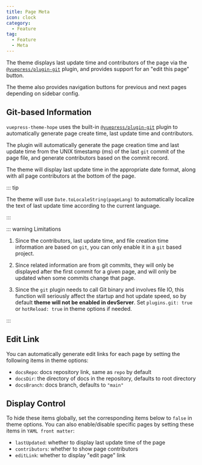 ```yaml
---
title: Page Meta
icon: clock
category:
  - Feature
tag:
  - Feature
  - Meta
---
```


The theme displays last update time and contributors of the page via the [`@vuepress/plugin-git`][git] plugin, and provides support for an "edit this page" button.

The theme also provides navigation buttons for previous and next pages depending on sidebar config.

<!-- more -->

## Git-based Information

`vuepress-theme-hope` uses the built-in [`@vuepress/plugin-git`][git] plugin to automatically generate page create time, last update time and contributors.

The plugin will automatically generate the page creation time and last update time from the UNIX timestamp (ms) of the last `git` commit of the page file, and generate contributors based on the commit record.

The theme will display last update time in the appropriate date format, along with all page contributors at the bottom of the page.

::: tip

The theme will use `Date.toLocaleString(pageLang)` to automatically localize the text of last update time according to the current language.

:::

::: warning Limitations

1. Since the contributors, last update time, and file creation time information are based on `git`, you can only enable it in a `git` based project.
1. Since related information are from git commits, they will only be displayed after the first commit for a given page, and will only be updated when some commits change that page.

1. Since the `git` plugin needs to call Git binary and involves file IO, this function will seriously affect the startup and hot update speed, so by default **theme will not be enabled in devServer**. Set `plugins.git: true` or `hotReload: true` in theme options if needed.

:::

## Edit Link

You can automatically generate edit links for each page by setting the following items in theme options:

- `docsRepo`: docs repository link, same as `repo` by default
- `docsDir`: the directory of docs in the repository, defaults to root directory
- `docsBranch`: docs branch, defaults to `"main"`

## Display Control

To hide these items globally, set the corresponding items below to `false` in theme options. You can also enable/disable specific pages by setting these items in `YAML front matter`:

- `lastUpdated`: whether to display last update time of the page
- `contributors`: whether to show page contributors
- `editLink`: whether to display "edit page" link

[git]: https://ecosystem.vuejs.press/plugins/git.html
